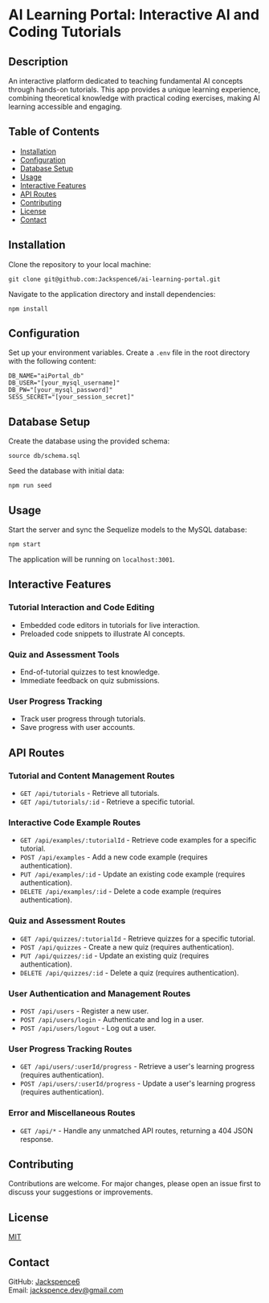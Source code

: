 # AI Learning Portal: Interactive AI and Coding Tutorials

## Description

An interactive platform dedicated to teaching fundamental AI concepts through hands-on tutorials. This app provides a unique learning experience, combining theoretical knowledge with practical coding exercises, making AI learning accessible and engaging.

## Table of Contents

- [Installation](#installation)
- [Configuration](#configuration)
- [Database Setup](#database-setup)
- [Usage](#usage)
- [Interactive Features](#interactive-features)
- [API Routes](#api-routes)
- [Contributing](#contributing)
- [License](#license)
- [Contact](#contact)

## Installation

Clone the repository to your local machine:

```
git clone git@github.com:Jackspence6/ai-learning-portal.git
```

Navigate to the application directory and install dependencies:

```
npm install
```

## Configuration

Set up your environment variables. Create a `.env` file in the root directory with the following content:

```
DB_NAME="aiPortal_db"
DB_USER="[your_mysql_username]"
DB_PW="[your_mysql_password]"  
SESS_SECRET="[your_session_secret]"
```

## Database Setup

Create the database using the provided schema:

```
source db/schema.sql
```

Seed the database with initial data:

```
npm run seed
```

## Usage

Start the server and sync the Sequelize models to the MySQL database:

```
npm start
```

The application will be running on `localhost:3001`.

## Interactive Features

### Tutorial Interaction and Code Editing

- Embedded code editors in tutorials for live interaction.
- Preloaded code snippets to illustrate AI concepts.

### Quiz and Assessment Tools

- End-of-tutorial quizzes to test knowledge.
- Immediate feedback on quiz submissions.

### User Progress Tracking

- Track user progress through tutorials.
- Save progress with user accounts.

## API Routes

### Tutorial and Content Management Routes

- `GET /api/tutorials` - Retrieve all tutorials.
- `GET /api/tutorials/:id` - Retrieve a specific tutorial.

### Interactive Code Example Routes

- `GET /api/examples/:tutorialId` - Retrieve code examples for a specific tutorial.
- `POST /api/examples` - Add a new code example (requires authentication).
- `PUT /api/examples/:id` - Update an existing code example (requires authentication).
- `DELETE /api/examples/:id` - Delete a code example (requires authentication).

### Quiz and Assessment Routes

- `GET /api/quizzes/:tutorialId` - Retrieve quizzes for a specific tutorial.
- `POST /api/quizzes` - Create a new quiz (requires authentication).
- `PUT /api/quizzes/:id` - Update an existing quiz (requires authentication).
- `DELETE /api/quizzes/:id` - Delete a quiz (requires authentication).

### User Authentication and Management Routes

- `POST /api/users` - Register a new user.
- `POST /api/users/login` - Authenticate and log in a user.
- `POST /api/users/logout` - Log out a user.

### User Progress Tracking Routes

- `GET /api/users/:userId/progress` - Retrieve a user's learning progress (requires authentication).
- `POST /api/users/:userId/progress` - Update a user's learning progress (requires authentication).

### Error and Miscellaneous Routes

- `GET /api/*` - Handle any unmatched API routes, returning a 404 JSON response.

## Contributing

Contributions are welcome. For major changes, please open an issue first to discuss your suggestions or improvements.

## License

[MIT](LICENSE)

## Contact

GitHub: [Jackspence6](https://github.com/Jackspence6)  
Email: [jackspence.dev@gmail.com](mailto:jackspence.dev@gmail.com)
